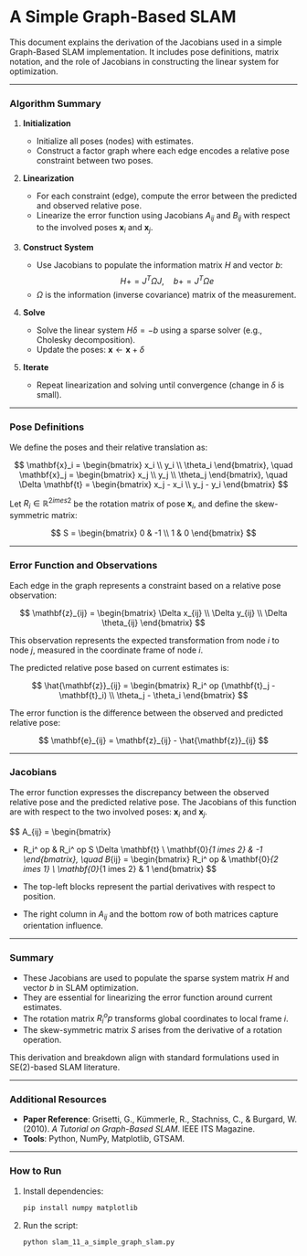 # A Simple Graph-Based SLAM

This document explains the derivation of the Jacobians used in a simple Graph-Based SLAM implementation. It includes pose definitions, matrix notation, and the role of Jacobians in constructing the linear system for optimization.

---

### Algorithm Summary

1. **Initialization**
   - Initialize all poses (nodes) with estimates.
   - Construct a factor graph where each edge encodes a relative pose constraint between two poses.

2. **Linearization**
   - For each constraint (edge), compute the error between the predicted and observed relative pose.
   - Linearize the error function using Jacobians $A_{ij}$ and $B_{ij}$ with respect to the involved poses $\mathbf{x}_i$ and $\mathbf{x}_j$.

3. **Construct System**
   - Use Jacobians to populate the information matrix $H$ and vector $b$:
     $$
     H += J^T \Omega J, \quad b += J^T \Omega e
     $$
   - $\Omega$ is the information (inverse covariance) matrix of the measurement.

4. **Solve**
   - Solve the linear system $H \delta = -b$ using a sparse solver (e.g., Cholesky decomposition).
   - Update the poses: $\mathbf{x} \leftarrow \mathbf{x} + \delta$

5. **Iterate**
   - Repeat linearization and solving until convergence (change in $\delta$ is small).

---

### Pose Definitions

We define the poses and their relative translation as:

$$
\mathbf{x}_i = \begin{bmatrix} x_i \\ y_i \\ \theta_i \end{bmatrix}, \quad
\mathbf{x}_j = \begin{bmatrix} x_j \\ y_j \\ \theta_j \end{bmatrix}, \quad
\Delta \mathbf{t} = \begin{bmatrix} x_j - x_i \\ y_j - y_i \end{bmatrix}
$$

Let $R_i \in \mathbb{R}^{2 	imes 2}$ be the rotation matrix of pose $\mathbf{x}_i$, and define the skew-symmetric matrix:

$$
S = \begin{bmatrix} 0 & -1 \\ 1 & 0 \end{bmatrix}
$$

---

### Error Function and Observations

Each edge in the graph represents a constraint based on a relative pose observation:

$$
\mathbf{z}_{ij} = \begin{bmatrix} \Delta x_{ij} \\ \Delta y_{ij} \\ \Delta \theta_{ij} \end{bmatrix}
$$

This observation represents the expected transformation from node $i$ to node $j$, measured in the coordinate frame of node $i$.

The predicted relative pose based on current estimates is:

$$
\hat{\mathbf{z}}_{ij} = \begin{bmatrix} R_i^	op (\mathbf{t}_j - \mathbf{t}_i) \\ \theta_j - \theta_i \end{bmatrix}
$$

The error function is the difference between the observed and predicted relative pose:

$$
\mathbf{e}_{ij} = \mathbf{z}_{ij} - \hat{\mathbf{z}}_{ij}
$$

---

### Jacobians

The error function expresses the discrepancy between the observed relative pose and the predicted relative pose. The Jacobians of this function are with respect to the two involved poses: $\mathbf{x}_i$ and $\mathbf{x}_j$.

$$
A_{ij} =
\begin{bmatrix}
- R_i^	op & R_i^	op S \Delta \mathbf{t} \\
\mathbf{0}_{1 	imes 2} & -1
\end{bmatrix}, \quad
B_{ij} =
\begin{bmatrix}
R_i^	op & \mathbf{0}_{2 	imes 1} \\
\mathbf{0}_{1 	imes 2} & 1
\end{bmatrix}
$$

- The top-left blocks represent the partial derivatives with respect to position.
- The right column in $A_{ij}$ and the bottom row of both matrices capture orientation influence.

---

### Summary

- These Jacobians are used to populate the sparse system matrix $H$ and vector $b$ in SLAM optimization.
- They are essential for linearizing the error function around current estimates.
- The rotation matrix $R_i^	op$ transforms global coordinates to local frame $i$.
- The skew-symmetric matrix $S$ arises from the derivative of a rotation operation.

This derivation and breakdown align with standard formulations used in SE(2)-based SLAM literature.

---

### Additional Resources

- **Paper Reference**: Grisetti, G., Kümmerle, R., Stachniss, C., & Burgard, W. (2010). *A Tutorial on Graph-Based SLAM*. IEEE ITS Magazine.
- **Tools**: Python, NumPy, Matplotlib, GTSAM.

---

### How to Run

1. Install dependencies:
   ```bash
   pip install numpy matplotlib
   ```
2. Run the script:
   ```bash
   python slam_11_a_simple_graph_slam.py
   ```
